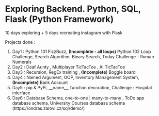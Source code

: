 # Exploring Backend. Python, SQL, Flask (Python Framework)

10 days exploring + 5 days recreating instagram with Flask

Projects done :

<ol>
    <li>Day1 : Python 101 FizzBuzz, <strong>(Incomplete - all loops)</strong> Python 102 Loop Challenge, Search Algorithm, Binary Search, Today Challenge - Roman Numerals </li>
    <li>Day2 : Deaf Aunty , Multiplayer TicTacToe , AI TicTacToe </li>
    <li>Day3 : Recursion, RegEx training , <strong>(Incomplete)</strong> Boggle board </li>
    <li>Day4 : Named Argument, OOP, Inventory Management System, <strong>(Incomplete)</strong> Bank Account </li>
    <li>Day5 : pip & PyPi, __name__, function decoration, Challenge : Hospital interface</li>
    <li>Day6 : Database Schema, one-to-one | many-to-many , ToDo app database schema, University Courses database schema (https://ondras.zarovi.cz/sql/demo/)</li>


</ol>
